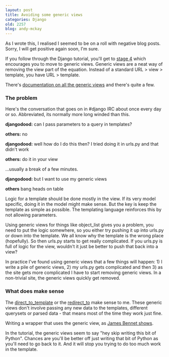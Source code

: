 ```yaml
---
layout: post
title: Avoiding some generic views
categories: Django
old: 2257
blog: andy-mckay
---
```

<p class="discreet">As I wrote this, I realised I seemed to be on a roll with negative blog posts. Sorry, I will get positive again soon, I'm sure.</p>

<p>If you follow through the Django tutorial, you'll get to <a href="http://docs.djangoproject.com/en/dev/intro/tutorial04/">stage 4</a> which encourages you to move to  generic views. Generic views are a neat way of removing the view part of the equation. Instead of a standard URL > view > template, you have URL > template.</p>

<p>There's <a href="http://docs.djangoproject.com/en/dev/ref/generic-views/">documentation on all the generic views</a> and there's quite a few.</p>

<h3>The problem</h3>
<p>Here's the conversation that goes on in #django IRC about once every day or so. Abbreviated, its normally more long winded than this.</p>

<p><b>djangodood:</b> can I pass parameters to a query in templates?</p>
<p><b>others:</b> no</p>
<p><b>djangodood:</b> well how do I do this then? I tried doing it in urls.py and that didn't work</p>
<p><b>others:</b> do it in your view</p>
<p>...usually a break of a few minutes.</p>
<p><b>djangodood:</b> but I want to use my generic views</p>
<p><b>others</b> bang heads on table</p>

<p>Logic for a template should be done mostly in the view. If its very model specific, doing it in the model might make sense. But the key is keep the template as simple as possible. The templating language reinforces this by not allowing parameters.</p>

<p>Using generic views for things like object_list gives you a problem, you need to put the logic somewhere, so you either try pushing it up into urls.py or down into the template. We all know why the template is the wrong place (hopefully). So then urls.py starts to get really complicated. If you urls.py is full of logic for the view, wouldn't it just be better to push that back into a view?</p>

<p>In practice I've found using generic views that a few things will happen: 1) I write a pile of generic views, 2) my urls.py gets complicated and then 3) as the site gets more complicated I have to start removing generic views. In a non-trivial site, the generic views quickly get removed.</p>

<h3>What does make sense</h3>

<p>The <a href="http://docs.djangoproject.com/en/dev/ref/generic-views/#django-views-generic-simple-direct-to-template">direct_to_template</a> or the <a href="http://docs.djangoproject.com/en/dev/ref/generic-views/#django-views-generic-simple-redirect-to">redirect_to</a> make sense to me. These generic views don't involve passing any new data to the templates, different querysets or parsed data - that means most of the time they work just fine.</p>

<p>Writing a wrapper that uses the generic view, as <a href="http://www.b-list.org/weblog/2006/nov/16/django-tips-get-most-out-generic-views/">James Bennet shows</a>.</p>

<p>In the tutorial, the generic views seem to say "hey skip writing this bit of Python". Chances are you'll be better off just writing that bit of Python as you'll need to go back to it. And it will stop you trying to do too much work in the template.</p>